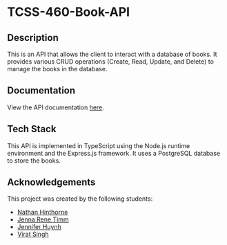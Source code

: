 # TCSS-460-Book-API

## Description

This is an API that allows the client to interact with a database of books. It provides various CRUD operations (Create, Read, Update, and Delete) to manage the books in the database.

## Documentation

View the API documentation [here](https://nathanhinthorne.github.io/TCSS-460-Book-API/).

## Tech Stack

This API is implemented in TypeScript using the Node.js runtime environment and the Express.js framework. It uses a PostgreSQL database to store the books.

## Acknowledgements

This project was created by the following students:

- [Nathan Hinthorne](https://github.com/NathanHinthorne)
- [Jenna Rene Timm](https://github.com/jennatimm)
- [Jennifer Huynh](https://github.com/jennifer-huynh)
- [Virat Singh](https://github.com/Viratsmann)
